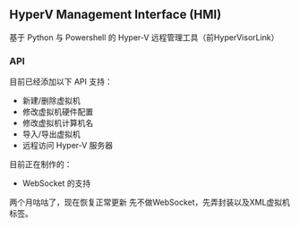 ## HyperV Management Interface (HMI)
基于 Python 与 Powershell 的 Hyper-V 远程管理工具（前HyperVisorLink）

### API
目前已经添加以下 API 支持：
- 新建/删除虚拟机
- 修改虚拟机硬件配置
- 修改虚拟机计算机名
- 导入/导出虚拟机
- 远程访问 Hyper-V 服务器

目前正在制作的：
- WebSocket 的支持

两个月咕咕了，现在恢复正常更新
先不做WebSocket，先弄封装以及XML虚拟机标签。
